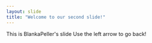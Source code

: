 ```yaml
---
layout: slide
title: "Welcome to our second slide!"
---
```

This is BlankaPeller's slide
Use the left arrow to go back!